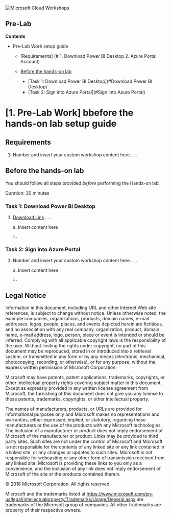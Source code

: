 ![](https://github.com/Microsoft/MCW-Template-Cloud-Workshop/raw/master/Media/ms-cloud-workshop.png "Microsoft Cloud Workshops")

## Pre-Lab


**Contents**

<!-- TOC -->

- Pre-Lab Work setup guide
    - [Requirements] (# 1. Download Power BI Desktop 2. Azure Portal Account)
   
    - [Before the hands-on lab](#before-the-hands-on-lab)
        - [Task 1: Download Power BI Desktop](#Download Power BI Desktop)
        - [Task 2: Sign into Azure Portal](#Sign into Azure Portal)

<!-- /TOC -->


# \[1. Pre-Lab Work\] bbefore the hands-on lab setup guide 

## Requirements

1.  Number and insert your custom workshop content here . . . 

## Before the hands-on lab

You should follow all steps provided *before* performing the Hands-on lab.

Duration: 30 minutes

### Task 1: Download Power BI Desktop

1.  [Download Link](https://go.microsoft.com/fwlink/?LinkID=521662) . . . 

    a.  Insert content here

        i.  

### Task 2: Sign into Azure Portal

1.  Number and insert your custom workshop content here . . . 

    a.  Insert content here

        i.  




## Legal Notice



Information in this document, including URL and other Internet Web site references, is subject to change without notice. Unless otherwise noted, the example companies, organizations, products, domain names, e-mail addresses, logos, people, places, and events depicted herein are fictitious, and no association with any real company, organization, product, domain name, e-mail address, logo, person, place or event is intended or should be inferred. Complying with all applicable copyright laws is the responsibility of the user. Without limiting the rights under copyright, no part of this document may be reproduced, stored in or introduced into a retrieval system, or transmitted in any form or by any means (electronic, mechanical, photocopying, recording, or otherwise), or for any purpose, without the express written permission of Microsoft Corporation.

Microsoft may have patents, patent applications, trademarks, copyrights, or other intellectual property rights covering subject matter in this document. Except as expressly provided in any written license agreement from Microsoft, the furnishing of this document does not give you any license to these patents, trademarks, copyrights, or other intellectual property.

The names of manufacturers, products, or URLs are provided for informational purposes only and Microsoft makes no representations and warranties, either expressed, implied, or statutory, regarding these manufacturers or the use of the products with any Microsoft technologies. The inclusion of a manufacturer or product does not imply endorsement of Microsoft of the manufacturer or product. Links may be provided to third party sites. Such sites are not under the control of Microsoft and Microsoft is not responsible for the contents of any linked site or any link contained in a linked site, or any changes or updates to such sites. Microsoft is not responsible for webcasting or any other form of transmission received from any linked site. Microsoft is providing these links to you only as a convenience, and the inclusion of any link does not imply endorsement of Microsoft of the site or the products contained therein.

© 2018 Microsoft Corporation. All rights reserved.

Microsoft and the trademarks listed at <https://www.microsoft.com/en-us/legal/intellectualproperty/Trademarks/Usage/General.aspx> are trademarks of the Microsoft group of companies. All other trademarks are property of their respective owners.
